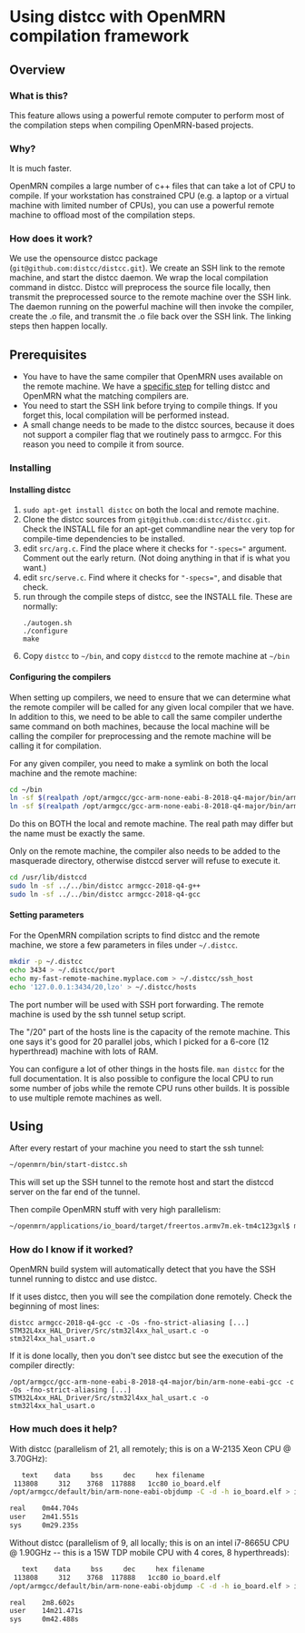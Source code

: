 # Using distcc with OpenMRN compilation framework

## Overview

### What is this?

This feature allows using a powerful remote computer to perform most of the
compilation steps when compiling OpenMRN-based projects.

### Why?

It is much faster.

OpenMRN compiles a large number of c++ files that can take a lot of CPU to
compile. If your workstation has constrained CPU (e.g. a laptop or a virtual
machine with limited number of CPUs), you can use a powerful remote machine to
offload most of the compilation steps.

### How does it work?

We use the opensource distcc package (`git@github.com:distcc/distcc.git`). We
create an SSH link to the remote machine, and start the distcc daemon. We wrap
the local compilation command in distcc. Distcc will preprocess the source file
locally, then transmit the preprocessed source to the remote machine over the
SSH link. The daemon running on the powerful machine will then invoke the
compiler, create the .o file, and transmit the .o file back over the SSH
link. The linking steps then happen locally.

## Prerequisites

- You have to have the same compiler that OpenMRN uses available on the remote
  machine. We have a [specific step](#configuring-the-compilers) for telling
  distcc and OpenMRN what the matching compilers are.
- You need to start the SSH link before trying to compile things. If you forget
  this, local compilation will be performed instead.
- A small change needs to be made to the distcc sources, because it does not
  support a compiler flag that we routinely pass to armgcc. For this reason you
  need to compile it from source.

### Installing

#### Installing distcc

1. `sudo apt-get install distcc` on both the local and remote machine.
2. Clone the distcc sources from `git@github.com:distcc/distcc.git`. Check the
   INSTALL file for an apt-get commandline near the very top for compile-time
   dependencies to be installed.
3. edit `src/arg.c`. Find the place where it checks for `"-specs="`
   argument. Comment out the early return. (Not doing anything in that if is
   what you want.)
4. edit `src/serve.c`. Find where it checks for `"-specs="`, and disable that
   check.
5. run through the compile steps of distcc, see the INSTALL file. These are
   normally:
   ```
   ./autogen.sh
   ./configure
   make
   ```
6. Copy `distcc` to `~/bin`, and copy `distccd` to the remote machine at `~/bin`

#### Configuring the compilers

When setting up compilers, we need to ensure that we can determine what the
remote compiler will be called for any given local compiler that we have. In
addition to this, we need to be able to call the same compiler underthe same
command on both machines, because the local machine will be calling the
compiler for preprocessing and the remote machine will be calling it for
compilation.

For any given compiler, you need to make a symlink on both the local machine
and the remote machine:

```bash
cd ~/bin
ln -sf $(realpath /opt/armgcc/gcc-arm-none-eabi-8-2018-q4-major/bin/arm-none-eabi-gcc) armgcc-2018-q4-gcc
ln -sf $(realpath /opt/armgcc/gcc-arm-none-eabi-8-2018-q4-major/bin/arm-none-eabi-g++) armgcc-2018-q4-g++
```

Do this on BOTH the local and remote machine. The real path may differ but the
name must be exactly the same.

Only on the remote machine, the compiler also needs to be added to the
masquerade directory, otherwise distccd server will refuse to execute it.

```bash
cd /usr/lib/distccd
sudo ln -sf ../../bin/distcc armgcc-2018-q4-g++
sudo ln -sf ../../bin/distcc armgcc-2018-q4-gcc
```

#### Setting parameters

For the OpenMRN compilation scripts to find distcc and the remote machine, we
store a few parameters in files under `~/.distcc`.

```bash
mkdir -p ~/.distcc
echo 3434 > ~/.distcc/port
echo my-fast-remote-machine.myplace.com > ~/.distcc/ssh_host
echo '127.0.0.1:3434/20,lzo' > ~/.distcc/hosts
```

The port number will be used with SSH port forwarding. The remote machine is
used by the ssh tunnel setup script.

The "/20" part of the hosts line is the capacity of the remote machine. This
one says it's good for 20 parallel jobs, which I picked for a 6-core (12
hyperthread) machine with lots of RAM.

You can configure a lot of other things in the hosts file. `man distcc` for the
full documentation. It is also possible to configure the local CPU to run some
number of jobs while the remote CPU runs other builds. It is possible to use
multiple remote machines as well.

## Using

After every restart of your machine you need to start the ssh tunnel:

```bash
~/openmrn/bin/start-distcc.sh
```

This will set up the SSH tunnel to the remote host and start the distccd server
on the far end of the tunnel.

Then compile OpenMRN stuff with very high parallelism:

```bash
~/openmrn/applications/io_board/target/freertos.armv7m.ek-tm4c123gxl$ make -j21
```

### How do I know if it worked?

OpenMRN build system will automatically detect that you have the SSH tunnel
running to distcc and use distcc.

If it uses distcc, then you will see the compilation done remotely. Check the
beginning of most lines:

```
distcc armgcc-2018-q4-gcc -c -Os -fno-strict-aliasing [...] STM32L4xx_HAL_Driver/Src/stm32l4xx_hal_usart.c -o stm32l4xx_hal_usart.o
```

If it is done locally, then you don't see distcc but see the execution of the
compiler directly:

```
/opt/armgcc/gcc-arm-none-eabi-8-2018-q4-major/bin/arm-none-eabi-gcc -c -Os -fno-strict-aliasing [...] STM32L4xx_HAL_Driver/Src/stm32l4xx_hal_usart.c -o stm32l4xx_hal_usart.o
```

### How much does it help?

With distcc (parallelism of 21, all remotely; this is on a W-2135 Xeon CPU @
3.70GHz):

```bash
   text	   data	    bss	    dec	    hex	filename
 113808	    312	   3768	 117888	  1cc80	io_board.elf
/opt/armgcc/default/bin/arm-none-eabi-objdump -C -d -h io_board.elf > io_board.lst

real    0m44.704s
user    2m41.551s
sys     0m29.235s
```

Without distcc (parallelism of 9, all locally; this is on an intel i7-8665U CPU
@ 1.90GHz -- this is a 15W TDP mobile CPU with 4 cores, 8 hyperthreads):

```bash
   text	   data	    bss	    dec	    hex	filename
 113808	    312	   3768	 117888	  1cc80	io_board.elf
/opt/armgcc/default/bin/arm-none-eabi-objdump -C -d -h io_board.elf > io_board.lst

real    2m8.602s
user    14m21.471s
sys     0m42.488s
```
